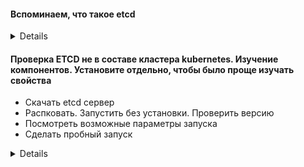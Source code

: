 #### Вспоминаем, что такое etcd 
<details>
  * Отказоустойчивая система хранения данных ключ-значение
  Держать в нечетном количестве, ибо это кластер и ноды постоянно друг друга опрашивают.
  Рекомендуется минимум 5 нод
</details>

#### Проверка ETCD не в составе кластера kubernetes. Изучение компонентов. Установите отдельно, чтобы было проще изучать свойства
* Скачать etcd сервер
* Распковать. Запустить без установки. Проверить версию
* Посмотреть возможные параметры запуска
* Сделать пробный запуск
<details>
https://github.com/etcd-io/etcd/releases/tag/v3.5.1
``` bash
https://github.com/etcd-io/etcd/releases/download/v3.5.1/etcd-v3.5.1-linux-amd64.tar.gz

tar xvzf tar xvzf etcd-v3.5.1-linux-amd64.tar.gz

cd etcd-v3.5.1-linux-amd64/

./etcd --version

./etcd -h

#### Если кластер уже установлен, то порты будут заняты, поэтому в качестве эксперимента меняйте порт. Данное упражнение исключительно для поверхностного понимания работы ETCD. В кластере он будет работать в виде набора подов со значениями по-умолчанию. "Отсылка на статические поды"

./etcd --listen-client-urls=http://localhost:2379 --advertise-client-urls=http://localhost:2379

```
</details>

#### Выполнение операций с etcdctl 
* Выполнить бекап etcd
* Добавить пользователя
* Добавить роль
* Изменить пароль пользователя
* ....... далее по желанию
<details>
``` bash
param="--cert=/etc/kubernetes/pki/etcd/server.crt  --key=/etc/kubernetes/pki/etcd/server.key --cacert=/etc/kubernetes/pki/etcd/ca.crt"  

ETCDCTL_API=3 ./etcdctl $param snapshot save /data/backup  

# Можно добавить с какой ноды снимаем бекап  

ETCDCTL_API=3 ./etcdctl --endpoints https://192.168.145.28:2379 $param snapshot save /data/backup  

# Add role  

ETCDCTL_API=3 ./etcdctl $param role add testrole1  

ETCDCTL_API=3 ./etcdctl $param role list  

# Аналогично с пользователем  

## Если у вас уже настроен кластер, то можно не качать etcd и утилиту etcdctl, а запускать напрямую из пода  

kubectl exec etcd-master -n kube-system -- ETCDCTL_API=3 etcdctl -cacert /etc/kubernetes/pki/etcd/ca.crt --cert /etc/kubernetes/pki/etcd/server.crt  --key /etc/kubernetes/pki/etcd/server.key" 
```
</details>
